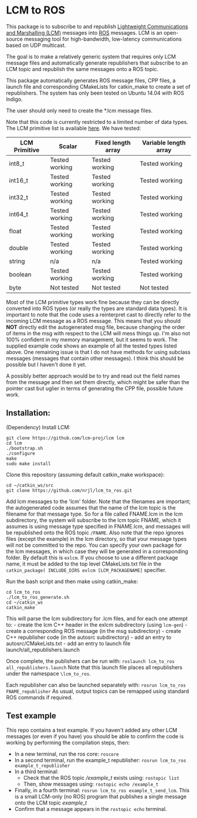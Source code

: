 # LCM to ROS

This package is to subscribe to and republish [Lightweight Communications and Marshalling (LCM)](https://lcm-proj.github.io/) messages into [ROS](http://wiki.ros.org/) messages. LCM is an open-source messaging tool for high-bandwidth, low-latency communications based on UDP multicast.

The goal is to make a relatively generic system that requires only LCM message files and automatically generate republishers that subscribe to an LCM topic and republish the same messages onto a ROS topic.

This package automatically generates ROS message files, CPP files, a launch file and corresponding CMakeLists for catkin_make to create a set of republishers. The system has only been tested on Ubuntu 14.04 with ROS Indigo.

The user should only need to create the *.lcm message files.

Note that this code is currently restricted to a limited number of data types. The LCM primitive list is available [here](https://lcm-proj.github.io/type_specification.html#type_specification_primitives). We have tested:

| LCM Primitive | Scalar | Fixed length array | Variable length array |
| --- | --- | --- | --- |
| int8_t | Tested working | Tested working | Tested working |
| int16_t | Tested working | Tested working | Tested working |
| int32_t | Tested working | Tested working | Tested working |
| int64_t | Tested working | Tested working | Tested working |
| float | Tested working | Tested working | Tested working |
| double | Tested working | Tested working | Tested working |
| string | n/a | n/a | Tested working |
| boolean | Tested working | Tested working | Tested working |
| byte | Not tested | Not tested | Not tested |

Most of the LCM primitive types work fine because they can be directly converted into ROS types (or really the types are standard data types). It is important to note that the code uses a reinterpret cast to directly refer to the incoming LCM message as a ROS message. This means that you should **NOT** directly edit the autogenerated msg file, because changing the order of items in the msg with respect to the LCM will mess things up. I'm also not 100% confident in my memory management, but it seems to work. The supplied example code shows an example of all the tested types listed above. One remaining issue is that I do not have methods for using subclass messages (messages that contain other messages). I think this should be possible but I haven't done it yet.

A possibly better approach would be to try and read out the field names from the message and then set them directly, which might be safer than the pointer cast but uglier in terms of generating the CPP file, possible future work.


## Installation:

(Dependency) Install LCM:
```
git clone https://github.com/lcm-proj/lcm lcm
cd lcm
./bootstrap.sh
./configure
make
sudo make install
```

Clone this repository (assuming default catkin_make workspace):
```
cd ~/catkin_ws/src
git clone https://github.com/nrjl/lcm_to_ros.git
```

Add lcm messages to the 'lcm' folder. Note that the filenames are important; the autogenerated code assumes that the name of the lcm topic is the filename for that message type. So for a file called FNAME.lcm in the lcm subdirectory, the system will subscribe to the lcm topic FNAME, which it assumes is using message type specified in FNAME.lcm, and messages will be republished onto the ROS topic `/FNAME`. Also note that the repo ignores files (except the example) in the lcm directory, so that your message types will not be committed to the repo. You can specify your own package for the lcm messages, in which case they will be generated in a corresponding folder. By default this is `exlcm`. If you choose to use a different package name, it must be added to the top level CMakeLists.txt file in the `catkin_package( INCLUDE_DIRS exlcm [LCM_PACKAGENAME]` specifier.

Run the bash script and then make using catkin_make:
```
cd lcm_to_ros
./lcm_to_ros_generate.sh
cd ~/catkin_ws
catkin_make
```

This will parse the lcm subdirectory for .lcm files, and for each one attempt to:
    - create the lcm C++ header in the exlcm subdirectory (using `lcm-gen`)
    - create a corresponding ROS message (in the msg subdirectory)
    - create C++ republisher code (in the autosrc subdirectory)
    - add an entry to autosrc/CMakeLists.txt
    - add an entry to launch file launch/all_republishers.launch


    
Once complete, the publishers can be run with:
`roslaunch lcm_to_ros all_republishers.launch`
Note that this launch file places all republishers under the namespace `\lcm_to_ros`.

Each republisher can also be launched separately with:
`rosrun lcm_to_ros FNAME_republisher`
As usual, output topics can be remapped using standard ROS commands if required.

## Test example
This repo contains a test example. If you haven't added any other LCM messages (or even if you have) you should be able to confirm the code is working by performing the compilation steps, then:
* In a new terminal, run the ros core: `roscore`
* In a second terminal, run the example_t republisher: `rosrun lcm_to_ros example_t_republisher`
* In a third terminal: 
    * Check that the ROS topic */example_t* exists using: `rostopic list`
    * Then, show messages using: `rostopic echo /example_t`
* Finally, in a fourth terminal: `rosrun lcm_to_ros example_t_send_lcm`. This is a small LCM-only (no ROS) program that publishes a single message onto the LCM topic *example_t*
* Confirm that a message appears in the `rostopic echo` terminal.
